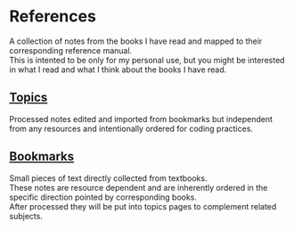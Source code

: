# References

A collection of notes from the books I have read and mapped to their corresponding reference manual.  
This is intented to be only for my personal use, but you might be interested in what I read and what I think about the books I have read.

## [Topics](topics/README.md)

Processed notes edited and imported from bookmarks but independent from any resources and intentionally ordered for coding practices.

## [Bookmarks](bookmarks/README.md)

Small pieces of text directly collected from textbooks.  
These notes are resource dependent and are inherently ordered in the specific direction pointed by corresponding books.  
After processed they will be put into topics pages to complement related subjects.
